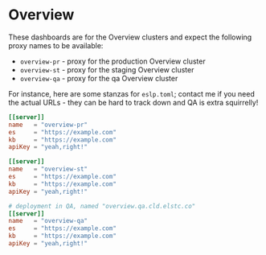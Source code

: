 # Overview

These dashboards are for the Overview clusters and 
expect the following proxy names to be available:

- `overview-pr` - proxy for the production Overview cluster
- `overview-st` - proxy for the staging Overview cluster
- `overview-qa` - proxy for the qa Overview cluster

For instance, here are some stanzas for `eslp.toml`; contact me if
you need the actual URLs - they can be hard to track down and QA is
extra squirrelly!

```toml
[[server]]
name   = "overview-pr"
es     = "https://example.com"
kb     = "https://example.com"
apiKey = "yeah,right!"

[[server]]
name   = "overview-st"
es     = "https://example.com"
kb     = "https://example.com"
apiKey = "yeah,right!"

# deployment in QA, named "overview.qa.cld.elstc.co"
[[server]]
name   = "overview-qa"
es     = "https://example.com"
kb     = "https://example.com"
apiKey = "yeah,right!"
```
